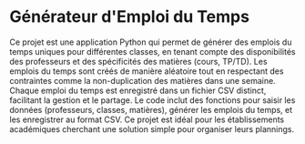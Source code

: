 # Générateur d'Emploi du Temps
Ce projet est une application Python qui permet de générer des emplois du temps uniques pour différentes classes, en tenant compte des disponibilités des professeurs et des spécificités des matières (cours, TP/TD). Les emplois du temps sont créés de manière aléatoire tout en respectant des contraintes comme la non-duplication des matières dans une semaine. Chaque emploi du temps est enregistré dans un fichier CSV distinct, facilitant la gestion et le partage. Le code inclut des fonctions pour saisir les données (professeurs, classes, matières), générer les emplois du temps, et les enregistrer au format CSV. Ce projet est idéal pour les établissements académiques cherchant une solution simple pour organiser leurs plannings.

